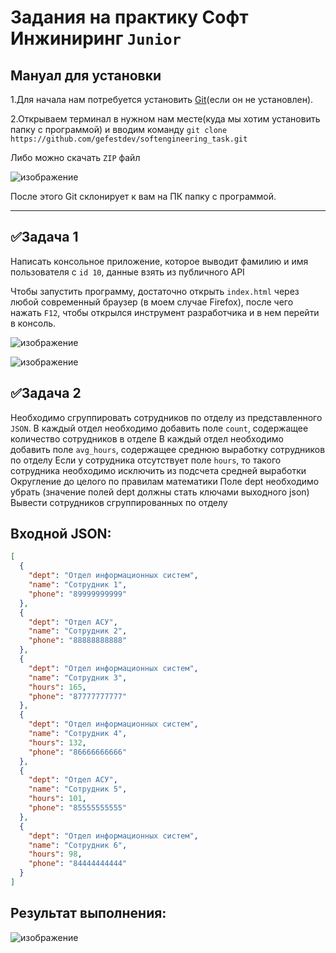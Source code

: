 # Задания на практику Софт Инжиниринг ```Junior```

## Мануал для установки
1.Для начала нам потребуется установить [Git](https://git-scm.com/)(если он не установлен).

2.Открываем терминал в нужном нам месте(куда мы хотим установить папку с программой) и вводим команду ```git clone https://github.com/gefestdev/softengineering_task.git```

Либо можно скачать ```ZIP``` файл

![изображение](https://user-images.githubusercontent.com/56268426/196043050-e95029f4-30a2-439f-98dc-38efdfa17e2b.png)


После этого Git склонирует к вам на ПК папку с программой.
____
## :white_check_mark:Задача 1
Написать консольное приложение, которое выводит фамилию и имя пользователя с ```id 10```, данные взять из публичного API

 Чтобы запустить программу, достаточно открыть ```index.html``` через любой современный браузер (в моем случае Firefox), после чего нажать ```F12```, чтобы открылся инструмент разработчика и в нем перейти в консоль.

![изображение](https://user-images.githubusercontent.com/56268426/196036051-18427abe-9c8e-44c8-8e79-00a45234d0df.png)

![изображение](https://user-images.githubusercontent.com/56268426/196036074-1e5ed5b0-13bf-4446-96f6-fcad8a0730d6.png)

## :white_check_mark:Задача 2
Необходимо сгруппировать сотрудников по отделу из представленного ```JSON```. 
В каждый отдел необходимо добавить поле ```count```, содержащее количество сотрудников в отделе
В каждый отдел необходимо добавить поле ```avg_hours```, содержащее среднюю выработку сотрудников по отделу
Если у сотрудника отсутствует поле ```hours```, то такого сотрудника необходимо исключить из подсчета средней выработки
Округление до целого по правилам математики
Поле dept необходимо убрать (значение полей dept должны стать ключами выходного json)
Вывести сотрудников сгруппированных по отделу

## Входной JSON:

```json
[
  {
    "dept": "Отдел информационных систем",
    "name": "Сотрудник 1",
    "phone": "89999999999"
  },
  {
    "dept": "Отдел АСУ",
    "name": "Сотрудник 2",
    "phone": "88888888888"
  },
  {
    "dept": "Отдел информационных систем",
    "name": "Сотрудник 3",
    "hours": 165,
    "phone": "87777777777"
  },
  {
    "dept": "Отдел информационных систем",
    "name": "Сотрудник 4",
    "hours": 132,
    "phone": "86666666666"
  },
  {
    "dept": "Отдел АСУ",
    "name": "Сотрудник 5",
    "hours": 101,
    "phone": "85555555555"
  },
  {
    "dept": "Отдел информационных систем",
    "name": "Сотрудник 6",
    "hours": 98,
    "phone": "84444444444"
  }
]
```
## Результат выполнения:

![изображение](https://user-images.githubusercontent.com/56268426/196039947-73265ba5-e24b-49f6-bbdb-a1fcbc41c5a0.png)
